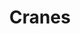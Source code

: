 ---
title: "Cranes"
summary: "British dream pop band founded in 1985 in Portsmouth. Current line-up: Alison Shaw: vocals, bass guitar, acoustic guitar Jim Shaw: guitar, bass guitar, keyboards, drums Paul Smith: guitar, keyboards Ben Baxter: bass guitar Jon Callender: drums Former members: Mark Francombe: guitar, bass guitar, keyboards Matt Cope: guitar Manu Ross: drums"
image: "cranes.jpg"
apple_music_artist_url: "https://music.apple.com/gb/artist/cranes/313977"
wikipedia_url: "none"
---